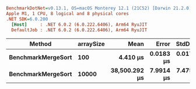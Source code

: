 ``` ini

BenchmarkDotNet=v0.13.1, OS=macOS Monterey 12.1 (21C52) [Darwin 21.2.0]
Apple M1, 1 CPU, 8 logical and 8 physical cores
.NET SDK=6.0.200
  [Host]     : .NET 6.0.2 (6.0.222.6406), Arm64 RyuJIT
  DefaultJob : .NET 6.0.2 (6.0.222.6406), Arm64 RyuJIT


```
|             Method | arraySize |          Mean |     Error |    StdDev | Allocated |
|------------------- |---------- |--------------:|----------:|----------:|----------:|
| **BenchmarkMergeSort** |       **100** |      **4.410 μs** | **0.0183 μs** | **0.0171 μs** |         **-** |
| **BenchmarkMergeSort** |     **10000** | **38,500.292 μs** | **7.9914 μs** | **7.4752 μs** |      **52 B** |
